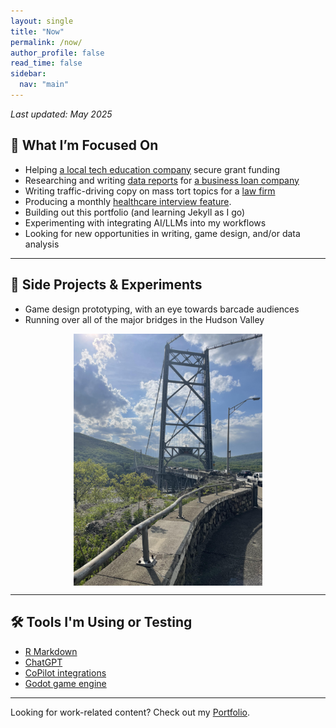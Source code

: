 ```yaml
---
layout: single
title: "Now"
permalink: /now/
author_profile: false
read_time: false
sidebar:
  nav: "main"
---
```


_Last updated: May 2025_

<h2 class="section-header">🧠 What I’m Focused On</h2>

- Helping [a local tech education company](https://openhubproject.com/) secure grant funding
- Researching and writing [data reports](../portfolio/economic-trends) for [a business loan company](https://www.nationalbusiness.capital.com)
- Writing traffic-driving copy on mass tort topics for a [law firm](https://www.robertkinglawfirm.com/personal-injury/pfas-class-action-lawsuit/pennsylvania-water-contamination-lawsuit/)
- Producing a monthly [healthcare interview feature](https://www.gvhealthnews.com/).
- Building out this portfolio (and learning Jekyll as I go)
- Experimenting with integrating AI/LLMs into my workflows
- Looking for new opportunities in writing, game design, and/or data analysis

---

<h2 class="section-header">🧪 Side Projects & Experiments</h2>

- Game design prototyping, with an eye towards barcade audiences
- Running over all of the major bridges in the Hudson Valley
<img src="/assets/images/BearMountainBridge.jpg" alt="Bear Mountain Bridge" style="display:block; margin:auto; width:60%;" />

---

<h2 class="section-header"> 🛠 Tools I'm Using or Testing</h2>

- [R Markdown](https://rmarkdown.rstudio.com/)
- [ChatGPT](https://chatgpt.com/)
- [CoPilot integrations](https://copilot.microsoft.com/chats/mkbJ8opRfFJUaRwqU3wbc)
- [Godot game engine](https://godotengine.org/) 

---

Looking for work-related content? Check out my [Portfolio](/portfolio/).
